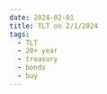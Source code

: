 ```yaml
---
date: 2024-02-01
title: TLT on 2/1/2024
tags: 
  - TLT
  - 20+ year
  - treasury
  - bonds
  - buy
---
```

<div class="post">
<snapshot-grid 
    :reports="['2024/01/31/CTA/TLT', '2024/02/01/CTA/TLT', '2024/02/01/MTP/TLT']"
    chart="2024/02/01/Chart/TLT"
/>
<p>

</p>
<p>

</p>
</div>